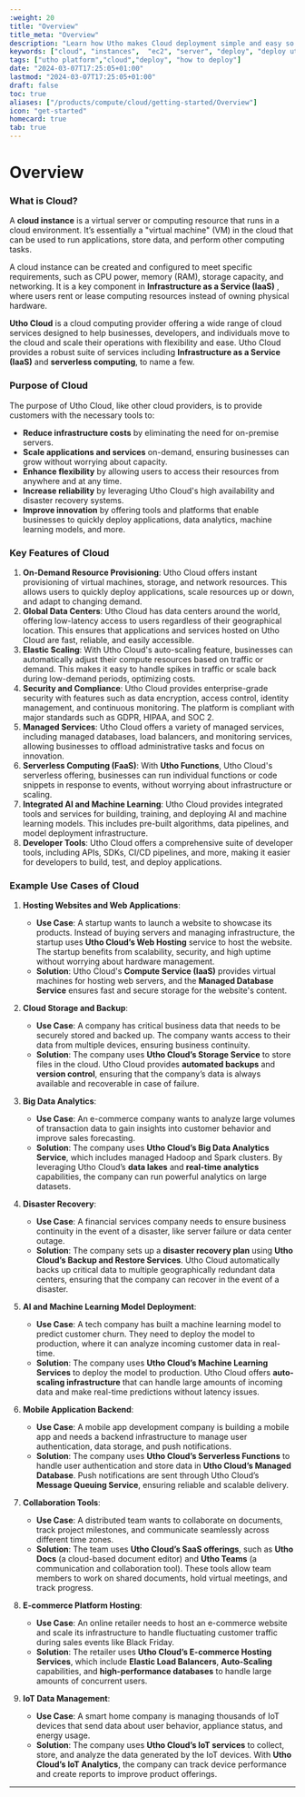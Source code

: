 ```yaml
---
:weight: 20
title: "Overview"
title_meta: "Overview"
description: "Learn how Utho makes Cloud deployment simple and easy so you easily anticipate your cloud infrastructure costs"
keywords: ["cloud", "instances",  "ec2", "server", "deploy", "deploy utho server"]
tags: ["utho platform","cloud","deploy", "how to deploy"]
date: "2024-03-07T17:25:05+01:00"
lastmod: "2024-03-07T17:25:05+01:00"
draft: false
toc: true
aliases: ["/products/compute/cloud/getting-started/Overview"]
icon: "get-started"
homecard: true
tab: true
---
```

# Overview

### **What is  Cloud?**

A **cloud instance** is a virtual server or computing resource that runs in a cloud environment. It’s essentially a "virtual machine" (VM) in the cloud that can be used to run applications, store data, and perform other computing tasks.

A cloud instance can be created and configured to meet specific requirements, such as CPU power, memory (RAM), storage capacity, and networking. It is a key component in  **Infrastructure as a Service (IaaS)** , where users rent or lease computing resources instead of owning physical hardware.

**Utho Cloud** is a cloud computing provider offering a wide range of cloud services designed to help businesses, developers, and individuals move to the cloud and scale their operations with flexibility and ease. Utho Cloud provides a robust suite of services including **Infrastructure as a Service (IaaS)** and **serverless computing**, to name a few.

### **Purpose of  Cloud**

The purpose of Utho Cloud, like other cloud providers, is to provide customers with the necessary tools to:

- **Reduce infrastructure costs** by eliminating the need for on-premise servers.
- **Scale applications and services** on-demand, ensuring businesses can grow without worrying about capacity.
- **Enhance flexibility** by allowing users to access their resources from anywhere and at any time.
- **Increase reliability** by leveraging Utho Cloud's high availability and disaster recovery systems.
- **Improve innovation** by offering tools and platforms that enable businesses to quickly deploy applications, data analytics, machine learning models, and more.

### **Key Features of  Cloud**

1. **On-Demand Resource Provisioning**:
   Utho Cloud offers instant provisioning of virtual machines, storage, and network resources. This allows users to quickly deploy applications, scale resources up or down, and adapt to changing demand.
2. **Global Data Centers**:
   Utho Cloud has data centers around the world, offering low-latency access to users regardless of their geographical location. This ensures that applications and services hosted on Utho Cloud are fast, reliable, and easily accessible.
3. **Elastic Scaling**:
   With Utho Cloud's auto-scaling feature, businesses can automatically adjust their compute resources based on traffic or demand. This makes it easy to handle spikes in traffic or scale back during low-demand periods, optimizing costs.
4. **Security and Compliance**:
   Utho Cloud provides enterprise-grade security with features such as data encryption, access control, identity management, and continuous monitoring. The platform is compliant with major standards such as GDPR, HIPAA, and SOC 2.
5. **Managed Services**:
   Utho Cloud offers a variety of managed services, including managed databases, load balancers, and monitoring services, allowing businesses to offload administrative tasks and focus on innovation.
6. **Serverless Computing (FaaS)**:
   With **Utho Functions**, Utho Cloud's serverless offering, businesses can run individual functions or code snippets in response to events, without worrying about infrastructure or scaling.
7. **Integrated AI and Machine Learning**:
   Utho Cloud provides integrated tools and services for building, training, and deploying AI and machine learning models. This includes pre-built algorithms, data pipelines, and model deployment infrastructure.
8. **Developer Tools**:
   Utho Cloud offers a comprehensive suite of developer tools, including APIs, SDKs, CI/CD pipelines, and more, making it easier for developers to build, test, and deploy applications.

### **Example Use Cases of  Cloud**

1. **Hosting Websites and Web Applications**:

   - **Use Case**: A startup wants to launch a website to showcase its products. Instead of buying servers and managing infrastructure, the startup uses **Utho Cloud’s Web Hosting** service to host the website. The startup benefits from scalability, security, and high uptime without worrying about hardware management.
   - **Solution**: Utho Cloud's **Compute Service (IaaS)** provides virtual machines for hosting web servers, and the **Managed Database Service** ensures fast and secure storage for the website's content.
2. **Cloud Storage and Backup**:

   - **Use Case**: A company has critical business data that needs to be securely stored and backed up. The company wants access to their data from multiple devices, ensuring business continuity.
   - **Solution**: The company uses **Utho Cloud’s Storage Service** to store files in the cloud. Utho Cloud provides **automated backups** and **version control**, ensuring that the company’s data is always available and recoverable in case of failure.
3. **Big Data Analytics**:

   - **Use Case**: An e-commerce company wants to analyze large volumes of transaction data to gain insights into customer behavior and improve sales forecasting.
   - **Solution**: The company uses **Utho Cloud’s Big Data Analytics Service**, which includes managed Hadoop and Spark clusters. By leveraging Utho Cloud’s **data lakes** and **real-time analytics** capabilities, the company can run powerful analytics on large datasets.
4. **Disaster Recovery**:

   - **Use Case**: A financial services company needs to ensure business continuity in the event of a disaster, like server failure or data center outage.
   - **Solution**: The company sets up a **disaster recovery plan** using **Utho Cloud’s Backup and Restore Services**. Utho Cloud automatically backs up critical data to multiple geographically redundant data centers, ensuring that the company can recover in the event of a disaster.
5. **AI and Machine Learning Model Deployment**:

   - **Use Case**: A tech company has built a machine learning model to predict customer churn. They need to deploy the model to production, where it can analyze incoming customer data in real-time.
   - **Solution**: The company uses **Utho Cloud’s Machine Learning Services** to deploy the model to production. Utho Cloud offers **auto-scaling infrastructure** that can handle large amounts of incoming data and make real-time predictions without latency issues.
6. **Mobile Application Backend**:

   - **Use Case**: A mobile app development company is building a mobile app and needs a backend infrastructure to manage user authentication, data storage, and push notifications.
   - **Solution**: The company uses **Utho Cloud’s Serverless Functions** to handle user authentication and store data in **Utho Cloud’s Managed Database**. Push notifications are sent through Utho Cloud’s **Message Queuing Service**, ensuring reliable and scalable delivery.
7. **Collaboration Tools**:

   - **Use Case**: A distributed team wants to collaborate on documents, track project milestones, and communicate seamlessly across different time zones.
   - **Solution**: The team uses **Utho Cloud’s SaaS offerings**, such as **Utho Docs** (a cloud-based document editor) and **Utho Teams** (a communication and collaboration tool). These tools allow team members to work on shared documents, hold virtual meetings, and track progress.
8. **E-commerce Platform Hosting**:

   - **Use Case**: An online retailer needs to host an e-commerce website and scale its infrastructure to handle fluctuating customer traffic during sales events like Black Friday.
   - **Solution**: The retailer uses **Utho Cloud’s E-commerce Hosting Services**, which include **Elastic Load Balancers**, **Auto-Scaling** capabilities, and **high-performance databases** to handle large amounts of concurrent users.
9. **IoT Data Management**:

   - **Use Case**: A smart home company is managing thousands of IoT devices that send data about user behavior, appliance status, and energy usage.
   - **Solution**: The company uses **Utho Cloud’s IoT services** to collect, store, and analyze the data generated by the IoT devices. With **Utho Cloud’s IoT Analytics**, the company can track device performance and create reports to improve product offerings.


---
